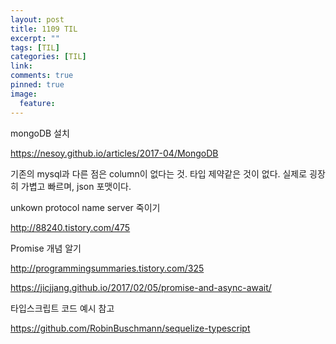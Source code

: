 ```yaml
---
layout: post
title: 1109 TIL
excerpt: ""
tags: [TIL]
categories: [TIL]
link:
comments: true
pinned: true
image:
  feature:
---
```


mongoDB 설치

<https://nesoy.github.io/articles/2017-04/MongoDB>

기존의 mysql과 다른 점은 column이 없다는 것. 타입 제약같은 것이 없다. 실제로 굉장히 가볍고 빠르며, json 포맷이다.


unkown protocol name server 죽이기

<http://88240.tistory.com/475>


Promise 개념 알기

<http://programmingsummaries.tistory.com/325>

<https://jicjjang.github.io/2017/02/05/promise-and-async-await/>

타입스크립트 코드 예시 참고

<https://github.com/RobinBuschmann/sequelize-typescript>

